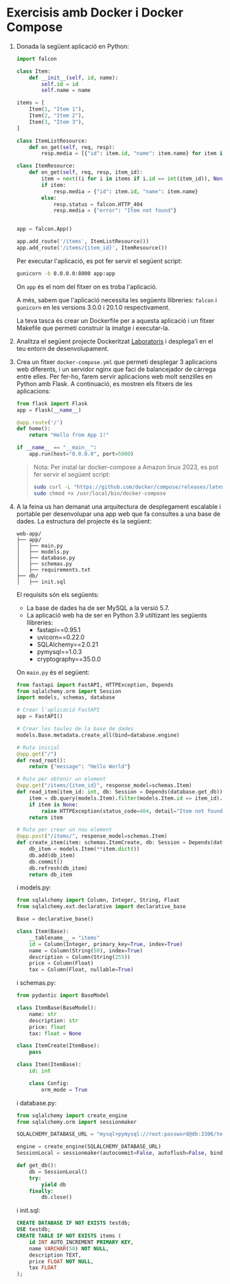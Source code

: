 # Exercisis amb Docker i Docker Compose

1. Donada la següent aplicació en Python:

    ```python
    import falcon

    class Item:
        def __init__(self, id, name):
            self.id = id
            self.name = name

    items = [
        Item(1, "Item 1"),
        Item(2, "Item 2"),
        Item(3, "Item 3"),
    ]

    class ItemListResource:
        def on_get(self, req, resp):
            resp.media = [{"id": item.id, "name": item.name} for item in items]

    class ItemResource:
        def on_get(self, req, resp, item_id):
            item = next((i for i in items if i.id == int(item_id)), None)
            if item:
                resp.media = {"id": item.id, "name": item.name}
            else:
                resp.status = falcon.HTTP_404
                resp.media = {"error": "Item not found"}


    app = falcon.App()

    app.add_route('/items', ItemListResource())
    app.add_route('/items/{item_id}', ItemResource())
    ```

    Per executar l'aplicació, es pot fer servir el següent script:

    ```bash
    gunicorn -b 0.0.0.0:8000 app:app
    ```

    On `app` és el nom del fitxer on es troba l'aplicació.

    A més, sabem que l'aplicació necessita les següents llibreries: `falcon` i `gunicorn` en les versions 3.0.0 i 20.1.0 respectivament.

    La teva tasca és crear un Dockerfile per a aquesta aplicació i un fitxer Makefile que permeti construir la imatge i executar-la.

2. Analitza el següent projecte Dockeritzat [Laboratoris](https://github.com/AMSA-2425-GEI-UDL) i desplega'l en el teu entorn de desenvolupament.

3. Crea un fitxer `docker-compose.yml` que permeti desplegar 3 aplicacions web diferents, i un servidor nginx que faci de balancejador de càrrega entre elles. Per fer-ho, farem servir aplicacions web molt senzilles en Python amb Flask. A continuació, es mostren els fitxers de les aplicacions:

    ```python
    from flask import Flask
    app = Flask(__name__)

    @app.route('/')
    def home():
        return "Hello from App 1!"

    if __name__ == "__main__":
        app.run(host="0.0.0.0", port=5000)
    ```

    > Nota: Per instal·lar docker-compose a Amazon linux 2023, es pot fer servir el següent script:
    >
    > ```bash
    > sudo curl -L "https://github.com/docker/compose/releases/latest/download/docker-compose-$(uname -s)-$(uname -m)" > -o /usr/local/bin/docker-compose
    > sudo chmod +x /usr/local/bin/docker-compose
    > ```

4. A la feina us han demanat una arquitectura de desplegament escalable i portable per desenvolupar una app web que fa consultes a una base de dades. La estructura del projecte és la següent:

    ```plaintext
    web-app/
    ├── app/
    │   ├── main.py
    │   ├── models.py
    │   ├── database.py
    │   ├── schemas.py
    │   ├── requirements.txt
    ├── db/
    │   ├── init.sql
    ```

    El requísits són els següents:

    - La base de dades ha de ser MySQL a la versió 5.7.
    - La aplicació web ha de ser en Python 3.9 utiltizant les següents llibreries:
      - fastapi==0.95.1
      - uvicorn==0.22.0
      - SQLAlchemy==2.0.21
      - pymysql==1.0.3
      - cryptography==35.0.0

    On `main.py` és el següent:

    ```python
    from fastapi import FastAPI, HTTPException, Depends
    from sqlalchemy.orm import Session
    import models, schemas, database

    # Crear l'aplicació FastAPI
    app = FastAPI()

    # Crear les taules de la base de dades
    models.Base.metadata.create_all(bind=database.engine)

    # Ruta inicial
    @app.get("/")
    def read_root():
        return {"message": "Hello World"}

    # Ruta per obtenir un element
    @app.get("/items/{item_id}", response_model=schemas.Item)
    def read_item(item_id: int, db: Session = Depends(database.get_db)):
        item = db.query(models.Item).filter(models.Item.id == item_id).first()
        if item is None:
            raise HTTPException(status_code=404, detail="Item not found")
        return item

    # Ruta per crear un nou element
    @app.post("/items/", response_model=schemas.Item)
    def create_item(item: schemas.ItemCreate, db: Session = Depends(database.get_db)):
        db_item = models.Item(**item.dict())
        db.add(db_item)
        db.commit()
        db.refresh(db_item)
        return db_item
    ```

    i models.py:

    ```python
    from sqlalchemy import Column, Integer, String, Float
    from sqlalchemy.ext.declarative import declarative_base

    Base = declarative_base()

    class Item(Base):
        __tablename__ = "items"
        id = Column(Integer, primary_key=True, index=True)
        name = Column(String(50), index=True)
        description = Column(String(255))
        price = Column(Float)
        tax = Column(Float, nullable=True)
    ```

    i schemas.py:

    ```python
    from pydantic import BaseModel

    class ItemBase(BaseModel):
        name: str
        description: str
        price: float
        tax: float = None

    class ItemCreate(ItemBase):
        pass

    class Item(ItemBase):
        id: int

        class Config:
            orm_mode = True
    ```

    i database.py:

    ```python
    from sqlalchemy import create_engine
    from sqlalchemy.orm import sessionmaker

    SQLALCHEMY_DATABASE_URL = "mysql+pymysql://root:password@db:3306/testdb"

    engine = create_engine(SQLALCHEMY_DATABASE_URL)
    SessionLocal = sessionmaker(autocommit=False, autoflush=False, bind=engine)

    def get_db():
        db = SessionLocal()
        try:
            yield db
        finally:
            db.close()
    ```

    i init.sql:

    ```sql
    CREATE DATABASE IF NOT EXISTS testdb;
    USE testdb;
    CREATE TABLE IF NOT EXISTS items (
        id INT AUTO_INCREMENT PRIMARY KEY,
        name VARCHAR(50) NOT NULL,
        description TEXT,
        price FLOAT NOT NULL,
        tax FLOAT
    );
    ```